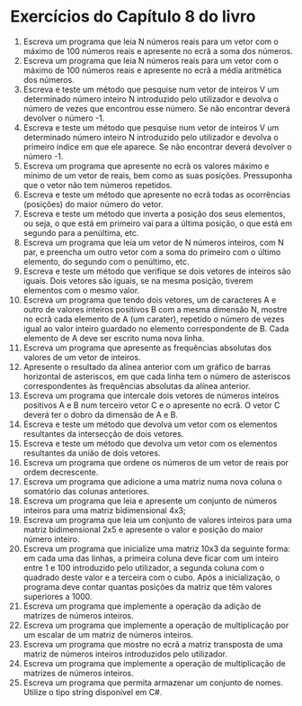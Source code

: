 # Exercícios do Capítulo 8 do livro

1. Escreva um programa que leia N números reais para um vetor com o máximo de 100 números reais e apresente no ecrã a soma dos números.
2. Escreva um programa que leia N números reais para um vetor com o máximo de 100 números reais e apresente no ecrã a média aritmética dos números.	
3. Escreva e teste um método que pesquise num vetor de inteiros V um determinado número inteiro N introduzido pelo utilizador e devolva o número de vezes que encontrou esse número. Se não encontrar deverá devolver o número -1.
4. Escreva e teste um método que pesquise num vetor de inteiros V um determinado número inteiro N introduzido pelo utilizador e devolva o primeiro índice em que ele aparece. Se não encontrar deverá devolver o número -1.
5. Escreva um programa que apresente no ecrã os valores máximo e mínimo de um vetor de reais, bem como as suas posições. Pressuponha que o vetor não tem números repetidos.
6. Escreva e teste um método que apresente no ecrã todas as ocorrências (posições) do maior número do vetor.
7. Escreva e teste um método que inverta a posição dos seus elementos, ou seja, o que está em primeiro vai para a última posição, o que está em segundo para a penúltima, etc.		
8. Escreva um programa que leia um vetor de N números inteiros, com N par, e preencha um outro vetor com a soma do primeiro com o último elemento, do segundo com o penúltimo, etc.
9. Escreva e teste um método que verifique se dois vetores de inteiros são iguais. Dois vetores são iguais, se na mesma posição, tiverem elementos com o mesmo valor.
10. Escreva um programa que tendo dois vetores, um de caracteres A e outro de valores inteiros positivos B com a mesma dimensão N, mostre no ecrã cada elemento de A (um carater), repetido o número de vezes igual ao valor inteiro guardado no elemento correspondente de B. Cada elemento de A deve ser escrito numa nova linha.
11. Escreva um programa que apresente as frequências absolutas dos valores de um vetor de inteiros.
12. Apresente o resultado da alínea anterior com um gráfico de barras horizontal de asteriscos, em que cada linha tem o número de asteriscos correspondentes às frequências absolutas da alínea anterior.
13. Escreva um programa que intercale dois vetores de números inteiros positivos A e B num terceiro vetor C e o apresente no ecrã. O vetor C deverá ter o dobro da dimensão de A e B.
14. Escreva e teste um método que devolva um vetor com os elementos resultantes da intersecção de dois vetores.
15. Escreva e teste um método que devolva um vetor com os elementos resultantes da união de dois vetores.		
16. Escreva um programa que ordene os números de um vetor de reais por ordem decrescente.
17. Escreva um programa que adicione a uma matriz numa nova coluna o somatório das colunas anteriores.
18. Escreva um programa  que leia e apresente um conjunto de números inteiros para uma matriz bidimensional 4x3;
19. Escreva um programa que leia um conjunto de valores inteiros para uma matriz bidimensional 2x5 e apresente o valor e posição do maior número inteiro.
20. Escreva um programa que inicialize uma matriz 10x3 da seguinte forma: em cada uma das linhas, a primeira coluna deve ficar com um inteiro entre 1 e 100 introduzido pelo utilizador, a segunda coluna com o quadrado deste valor e a terceira com o cubo. Após a inicialização, o programa deve contar quantas posições da matriz que têm valores superiores a 1000.
21. Escreva um programa que implemente a operação da adição de matrizes de números inteiros.
22. Escreva um programa que implemente a operação de multiplicação por um escalar de um matriz de números inteiros.
23. Escreva um programa que mostre no ecrã a matriz transposta de uma matriz de números inteiros introduzidos pelo utilizador.
24. Escreva um programa que implemente a operação de multiplicação de matrizes de números inteiros.
25. Escreva um programa que permita armazenar um conjunto de nomes. Utilize o tipo string disponível em C#.
